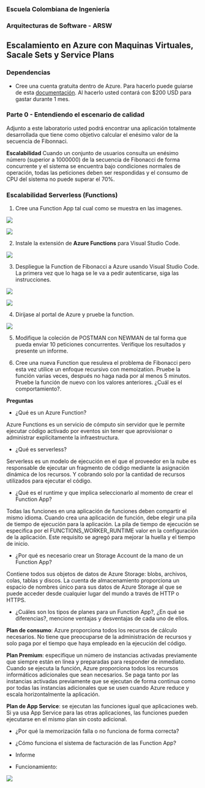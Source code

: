 ### Escuela Colombiana de Ingeniería
### Arquitecturas de Software - ARSW

## Escalamiento en Azure con Maquinas Virtuales, Sacale Sets y Service Plans

### Dependencias
* Cree una cuenta gratuita dentro de Azure. Para hacerlo puede guiarse de esta [documentación](https://azure.microsoft.com/en-us/free/search/?&ef_id=Cj0KCQiA2ITuBRDkARIsAMK9Q7MuvuTqIfK15LWfaM7bLL_QsBbC5XhJJezUbcfx-qAnfPjH568chTMaAkAsEALw_wcB:G:s&OCID=AID2000068_SEM_alOkB9ZE&MarinID=alOkB9ZE_368060503322_%2Bazure_b_c__79187603991_kwd-23159435208&lnkd=Google_Azure_Brand&dclid=CjgKEAiA2ITuBRDchty8lqPlzS4SJAC3x4k1mAxU7XNhWdOSESfffUnMNjLWcAIuikQnj3C4U8xRG_D_BwE). Al hacerlo usted contará con $200 USD para gastar durante 1 mes.

### Parte 0 - Entendiendo el escenario de calidad

Adjunto a este laboratorio usted podrá encontrar una aplicación totalmente desarrollada que tiene como objetivo calcular el enésimo valor de la secuencia de Fibonnaci.

**Escalabilidad**
Cuando un conjunto de usuarios consulta un enésimo número (superior a 1000000) de la secuencia de Fibonacci de forma concurrente y el sistema se encuentra bajo condiciones normales de operación, todas las peticiones deben ser respondidas y el consumo de CPU del sistema no puede superar el 70%.

### Escalabilidad Serverless (Functions)

1. Cree una Function App tal cual como se muestra en las  imagenes.

![](images/part3/part3-function-config.png)

![](images/part3/part3-function-configii.png)

2. Instale la extensión de **Azure Functions** para Visual Studio Code.

![](images/part3/part3-install-extension.png)

3. Despliegue la Function de Fibonacci a Azure usando Visual Studio Code. La primera vez que lo haga se le va a pedir autenticarse, siga las instrucciones.

![](images/part3/part3-deploy-function-1.png)

![](images/part3/part3-deploy-function-2.png)

4. Dirijase al portal de Azure y pruebe la function.

![](images/part3/part3-test-function.png)

5. Modifique la coleción de POSTMAN con NEWMAN de tal forma que pueda enviar 10 peticiones concurrentes. Verifique los resultados y presente un informe.

6. Cree una nueva Function que resuleva el problema de Fibonacci pero esta vez utilice un enfoque recursivo con memoization. Pruebe la función varias veces, después no haga nada por al menos 5 minutos. Pruebe la función de nuevo con los valores anteriores. ¿Cuál es el comportamiento?.

**Preguntas**

* ¿Qué es un Azure Function?

Azure Functions es un servicio de cómputo sin servidor que le permite ejecutar código activado por eventos sin tener que aprovisionar o administrar explícitamente la infraestructura.

* ¿Qué es serverless?

Serverless es un modelo de ejecución en el que el proveedor en la nube es responsable de ejecutar un fragmento de código mediante la asignación dinámica de los recursos. Y cobrando solo por la cantidad de recursos utilizados para ejecutar el código. 

* ¿Qué es el runtime y que implica seleccionarlo al momento de crear el Function App?

Todas las funciones en una aplicación de funciones deben compartir el mismo idioma. Cuando crea una aplicación de función, debe elegir una pila de tiempo de ejecución para la aplicación. La pila de tiempo de ejecución se especifica por el FUNCTIONS_WORKER_RUNTIME valor en la configuración de la aplicación. Este requisito se agregó para mejorar la huella y el tiempo de inicio. 

* ¿Por qué es necesario crear un Storage Account de la mano de un Function App?

Contiene todos sus objetos de datos de Azure Storage: blobs, archivos, colas, tablas y discos. La cuenta de almacenamiento proporciona un espacio de nombres único para sus datos de Azure Storage al que se puede acceder desde cualquier lugar del mundo a través de HTTP o HTTPS.

* ¿Cuáles son los tipos de planes para un Function App?, ¿En qué se diferencias?, mencione ventajas y desventajas de cada uno de ellos.

**Plan de consumo**: Azure proporciona todos los recursos de cálculo necesarios. No tiene que preocuparse de la administración de recursos y solo paga por el tiempo que haya empleado en la ejecución del código.
 
**Plan Premium**: especifique un número de instancias activadas previamente que siempre están en línea y preparadas para responder de inmediato. Cuando se ejecuta la función, Azure proporciona todos los recursos informáticos adicionales que sean necesarios. Se paga tanto por las instancias activadas previamente que se ejecutan de forma continua como por todas las instancias adicionales que se usen cuando Azure reduce y escala horizontalmente la aplicación.

**Plan de App Service**: se ejecutan las funciones igual que aplicaciones web. Si ya usa App Service para las otras aplicaciones, las funciones pueden ejecutarse en el mismo plan sin costo adicional.

* ¿Por qué la memorización falla o no funciona de forma correcta?

* ¿Cómo funciona el sistema de facturación de las Function App?

* Informe

 * Funcionamiento:
 
![](images/funcionamiento.png)
